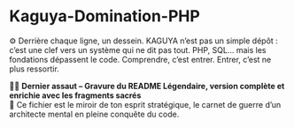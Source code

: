 # Kaguya-Domination-PHP
⚙️ Derrière chaque ligne, un dessein. KAGUYA n’est pas un simple dépôt : c’est une clef vers un système qui ne dit pas tout. PHP, SQL… mais les fondations dépassent le code. Comprendre, c’est entrer. Entrer, c’est ne plus ressortir.

🧠🔥 **Dernier assaut – Gravure du README Légendaire, version complète et enrichie avec les fragments sacrés**  
📜 Ce fichier est le miroir de ton esprit stratégique, le carnet de guerre d’un architecte mental en pleine conquête du code.
